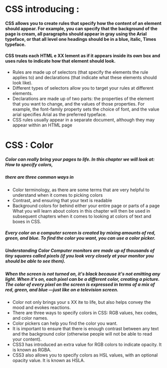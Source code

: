 # CSS introducing :

#### CSS allows you to create rules that specify how the content of an element should appear. For example, you can specify that the background of the page is cream, all paragraphs should appear in gray using the Arial typeface, or that all level one headings should be in a blue, italic, Times typeface.

#### CSS treats each HTML e XX lement as if it appears inside its own box and uses rules to indicate how that element should look.
-  Rules are made up of selectors (that specify the elements the rule applies to) and declarations (that  indicate what these elements should look like).
-  Different types of selectors allow you to target your rules at different elements.
- Declarations are made up of two parts: the properties of the element that you want to change, and the values of those properties. For example, the font-family property sets the choice of font, and the value arial specifies Arial as the preferred typeface.
- CSS rules usually appear in a separate document,
although they may appear within an HTML page

# CSS : Color

##### Color can really bring your pages to life. In this chapter we will look at: How to specify colors, 

##### there are three common ways in

- Color terminology, as there are some terms that are very
helpful to understand when it comes to picking colors
- Contrast, and ensuring that your text is readable
- Background colors for behind either your entire page or
parts of a page
What you will learn about colors in this chapter will then be
used in subsequent chapters when it comes to looking at
colors of text and boxes in CSS.

##### Every color on a computer screen is created by mixing amounts of red, green, and blue. To find the color you want, you can use a color picker. 
##### Understanding Color Computer monitors are made up of thousands of tiny squares called pixels (if you look very closely at your monitor you should be able to see them).

##### When the screen is not turned on, it's black because it's not emitting any light. When it's on, each pixel can be a different color, creating a picture. The color of every pixel on the screen is expressed in terms of a mix of red, green, and blue —just like on a television screen.

- Color not only brings your s XX ite to life, but also helps convey the mood and evokes reactions.
- There are three ways to specify colors in CSS: RGB values, hex codes, and color names.
- Color pickers can help you find the color you want.
- It is important to ensure that there is enough contrast
between any text and the background color (otherwise
people will not be able to read your content).
- CSS3 has introduced an extra value for RGB colors to
indicate opacity. It is known as RGBA.
- CSS3 also allows you to specify colors as HSL values,
with an optional opacity value. It is known as HSLA.